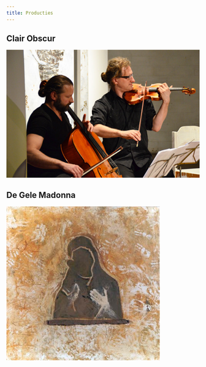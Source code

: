 ```yaml
---
title: Producties
---
```



## Clair Obscur
<img src="./ClairObscur/Muzikanten.JPG" >

## De Gele Madonna
<img src="./DeGeleMadonna/gelemadonna.jpg" >
